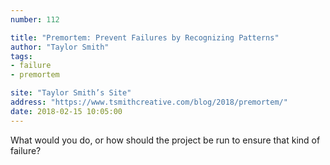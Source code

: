 ```yaml
---
number: 112

title: "Premortem: Prevent Failures by Recognizing Patterns"
author: "Taylor Smith"
tags:
- failure
- premortem

site: "Taylor Smith’s Site"
address: "https://www.tsmithcreative.com/blog/2018/premortem/"
date: 2018-02-15 10:05:00
---
```


What would you do, or how should the project be run to ensure that kind of failure?
